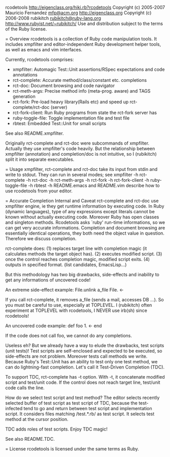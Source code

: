  rcodetools  http://eigenclass.org/hiki.rb?rcodetools
 Copyright (c) 2005-2007 Mauricio Fernandez <mfp@acm.org> http://eigenclass.org
 Copyright (c) 2006-2008 rubikitch <rubikitch@ruby-lang.org> http://www.rubyist.net/~rubikitch/
Use and distribution subject to the terms of the Ruby license.

= Overview
rcodetools is a collection of Ruby code manipulation tools. 
It includes xmpfilter and editor-independent Ruby development helper tools,
as well as emacs and vim interfaces.

Currently, rcodetools comprises:
* xmpfilter: Automagic Test::Unit assertions/RSpec expectations and code annotations
* rct-complete: Accurate method/class/constant etc. completions
* rct-doc: Document browsing and code navigator
* rct-meth-args: Precise method info (meta-prog. aware) and TAGS generation
* rct-fork: Pre-load heavy library(Rails etc) and speed up rct-complete/rct-doc (server)
* rct-fork-client: Run Ruby programs from state the rct-fork server has
* ruby-toggle-file: Toggle implementation file and test file
* rbtest: Embedded Test::Unit for small scripts

See also README.xmpfilter.

Originally rct-complete and rct-doc were subcommands of xmpfilter.
Actually they use xmpfilter's code heavily.
But the relationship between xmpfilter (annotation) and completion/doc is not
intuitive, so I (rubikitch) split it into separate executables.

= Usage
xmpfilter, rct-complete and rct-doc take its input from stdin and write to
stdout. They can run in several modes; see 
 xmpfilter -h 
 rct-complete -h 
 rct-doc -h 
 rct-meth-args -h
 rct-fork -h
 rct-fork-client -h
 ruby-toggle-file -h
 rbtest -h
README.emacs and README.vim describe how to use rcodetools from your editor.

= Accurate Completion Internal and Caveat
rct-complete and rct-doc use xmpfilter engine, ie they get runtime information by executing code.
In Ruby (dynamic languages), type of any expressions except literals cannot be known without actually executing code.
Moreover Ruby has open classes and singleton methods.
Rcodetools asks `ruby' run-time informations, so we can get very accurate informations.
Completion and document browsing are essentially identical operations,
they both need the object value in question.
Therefore we discuss completion.

rct-complete does:
(1) replaces target line with completion magic
    (it calculates methods the target object has).
(2) executes modified script.
(3) once the control reaches completion magic, modified script exits.
(4) outputs in specified format. (list candidates, EmacsLisp...)

But this methodology has two big drawbacks, side-effects and inability to get any informations of uncovered code!

An extreme side-effect example:
  File.unlink a_file
  File. <-

If you call rct-complete, it removes a_file (sends a mail, accesses DB ...).
So you must be careful to use, especially at TOPLEVEL.
I (rubikitch) often experiment at TOPLEVEL with rcodetools, I NEVER use irb(sh) since rcodetools!

An uncovered code example:
  def foo
    1. <-
  end

If the code does not call foo, we cannot do any completions.

Useless eh? But we already have a way to elude the drawbacks, test scripts (unit tests)!
Test scripts are self-enclosed and expected to be executed, so side-effects are not problem.
Moreover tests call methods we write.
Because Ruby's Test::Unit has an ability to test only one test method, we can do lightning-fast completion.
Let's call it Test-Driven Completion (TDC).

To support TDC, rct-complete has -t option.
With -t, it concatenate modified script and test/unit code.
If the control does not reach target line, test/unit code calls the line.

How do we select test script and test method?
The editor selects recently selected buffer of test script as test script of TDC,
because the test-infected tend to go and return between test script and implementation script.
It considers files matching /test.*\.rb/ as test script.
It selects test method at the cursor position.

TDC adds roles of test scripts.
Enjoy TDC magic!

See also README.TDC.


= License
rcodetools is licensed under the same terms as Ruby.
